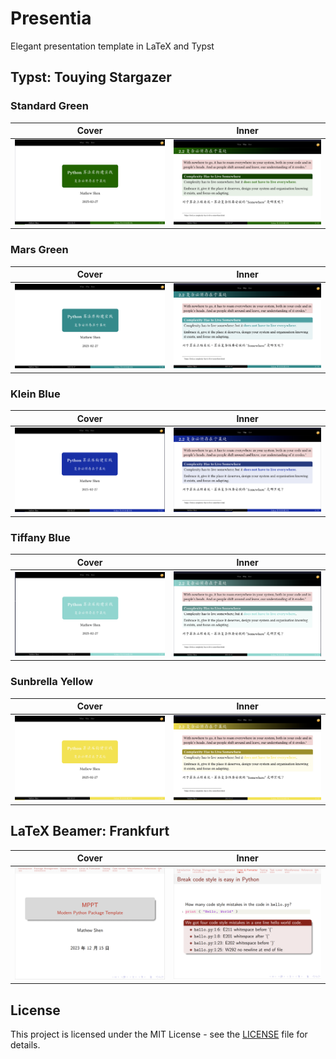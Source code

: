 # Presentia
Elegant presentation template in LaTeX and Typst

## Typst: Touying Stargazer

### Standard Green
| Cover | Inner |
|-------|-------|
| ![Standard Green Cover](screenshots/typst-touying/stargazer/standard_green_cover.png) | ![Standard Green Inner](screenshots/typst-touying/stargazer/standard_green_inner.png) |

### Mars Green
| Cover | Inner |
|-------|-------|
| ![Mars Green Cover](screenshots/typst-touying/stargazer/mars_green_cover.png) | ![Mars Green Inner](screenshots/typst-touying/stargazer/mars_green_inner.png) |

### Klein Blue
| Cover | Inner |
|-------|-------|
| ![Klein Blue Cover](screenshots/typst-touying/stargazer/klein_bleu_cover.png) | ![Klein Blue Inner](screenshots/typst-touying/stargazer/klein_bleu_inner.png) |

### Tiffany Blue
| Cover | Inner |
|-------|-------|
| ![Tiffany Blue Cover](screenshots/typst-touying/stargazer/tiffany_blue_cover.png) | ![Tiffany Blue Inner](screenshots/typst-touying/stargazer/tiffany_blue_inner.png) |

### Sunbrella Yellow
| Cover | Inner |
|-------|-------|
| ![Sunbrella Yellow Cover](screenshots/typst-touying/stargazer/sunbrella_yellow_cover.png) | ![Sunbrella Yellow Inner](screenshots/typst-touying/stargazer/sunbrella_yellow_inner.png) |

## LaTeX Beamer: Frankfurt
| Cover | Inner |
|-------|-------|
| ![Frankfurt Cover](screenshots/latex-beamer/frankfurt/cover.png) | ![Frankfurt Inner](screenshots/latex-beamer/frankfurt/inner.png) |

## License
This project is licensed under the MIT License - see the [LICENSE](LICENSE) file for details.

